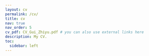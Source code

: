 ```yaml
---
layout: cv
permalink: /cv/
title: cv
nav: true
nav_order: 5
cv_pdf: CV_Gui_Zhiyu.pdf # you can also use external links here
description: My CV.
toc:
  sidebar: left
---
```

